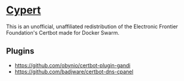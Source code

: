 # [Cypert](https://en.wikipedia.org/wiki/Boyd_Cypert)

This is an unofficial, unaffiliated redistribution of the Electronic Frontier Foundation's Certbot made for Docker Swarm.

## Plugins
- https://github.com/obynio/certbot-plugin-gandi
- https://github.com/badjware/certbot-dns-cpanel
